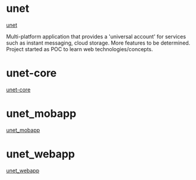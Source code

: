 # unet
[unet](https://github.com/acwilson96/unet)

Multi-platform application that provides a 'universal account' for services such as instant messaging, cloud storage. More features to be determined. Project started as POC to learn web technologies/concepts.

# unet-core
[unet-core](https://github.com/acwilson96/unet/tree/master/unet-core)

# unet_mobapp
[unet_mobapp](https://github.com/acwilson96/unet/tree/master/unet_mobapp)

# unet_webapp
[unet_webapp](https://github.com/acwilson96/unet/tree/master/unet_webapp)